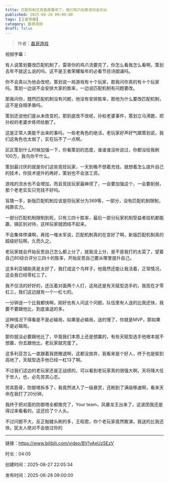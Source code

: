 ```yaml
---
title: 匹配机制又双叒叕要改了，我们鸡爪玩家该何去何从
published: 2025-08-28 09:00:00
tags: [王者荣耀]
category: 磊哥视频
draft: false
---
```



> 作者：[磊哥游戏](https://space.bilibili.com/268941858)

视频字幕：

有人说策划要改匹配机制了，雷哥你的鸡爪流要完了，你怎么看我怎么看啊，策划去年不就这么说的吗，这不是王者荣耀每年的必看节目诗朗诵吗。

你不会真以为他会改吧，策划说一局游戏有十个玩家，那我问你真的有十个玩家吗，策划一边说不会安排大家的胜率，一边说匹配机制有问题要改。

那我问你，既然匹配机制没有问题，他没有安排胜率，那他为什么要改匹配机制，这不是自相矛盾吗。

策划还说他们是从未改变的，那到底改不改呢，孙权老婆事件，策划立马滑跪，把孙权的老婆步练师给删了。

这是正常人类能干出来的事吗，一些老角色的绝活，老玩家好声好气跟策划说，我们这角色也太弱了，实在玩不了一点啊。

区区策划什么时候加强一下，你看策划的态度，谁谁谁没听说过，你都没给我刷100万，我鸟你干什么。

策划最讨厌的就是你们这些竞技玩家，一天到晚不想着充钱，就想着怎么提升自己的技术，你技术提升的再好，策划也不会涨工资。

游戏的流水也不会增加，而且竞技玩家最麻烦了，一会要加强这个，一会要削弱，那个老老实实只充钱不好吗。

盲猜一手，新版匹配机制应该是将玩家分为369等，一部分，没有匹配机制限制，纯靠实力。

一部分匹配机制限制到死，只有三四十胜率，最后一部分玩家机制受益者挂机都能赢，搞区别对待，这样玩家就团结不起来。

不会集体停课啊，再找一堆水军说，匹配机制真的在变好了啊，新版匹配机制真的超级好玩啊，久而久之。

老玩家就会开始反思自己怎么都上分了，就我没上分，是不是我打的太菜了，望着自己80综合评分三四十的胜率，开始反思自己要从哪里提升自己。

这多利亚辅助真是太好了，我打成这个鸟样子，他竟然还能让我活着，正常情况，这会我已经零杠三了。

我不仅活的好好的，还压着对面两个人打，这局还是有天赋型选手的，我现在才零杠三，我们这边就有一个一杠七的。

一分钟送一个比我都快啊，刚好也有人问这个问题，队伍里有人送的比我还快，我要不要跟他比，到底谁送的多。

这种情况下得看是不是必输局，如果是必输局，送的慢了，你就是MVP，那如果不是必输局。

那你就没必要跟他比了，毕竟我们本质上还是想赢的，有些天赋型选手他根本就不想赢，你去跟他比，老玩家就完蛋了。

这多利亚怎么一直跟着我摁撤退啊，这都没放弃，我看来是个好人，终于也是偷到高地了，天赋型选手他已经一杠13了啊。

不过我们这边的老玩家还是正战绩的，可以看到老玩家真的很强大啊，天将降大任于世人，也，必先苦其心志。

劳其筋骨，防御塔拆多了，我竟然进入了一级悬赏，还刷到了满级移速啊，看来天命在我打了20分钟。

我终于把对面的防御塔全都推完了，Your team，风暴龙王出来了，这波团我还是得过来看看的，这还捡了个人头。

不过问题不大，反正骷髅头刷的多，王昭君，你个老玩家竟然敢演，我送的比我还快，犹太人绝对不会放过你的

---

链接：https://www.bilibili.com/video/BV1yAeUz5EzV

时长：04:05

创建时间：2025-08-27 22:05:34

发布时间：2025-08-28 09:00:00
